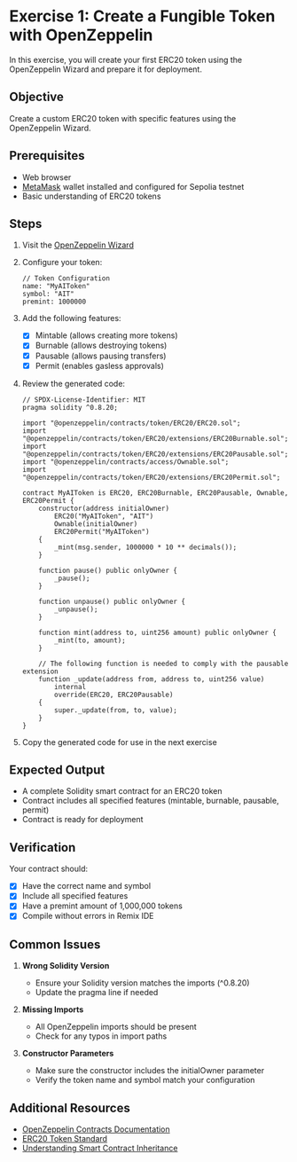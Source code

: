 # Exercise 1: Create a Fungible Token with OpenZeppelin

In this exercise, you will create your first ERC20 token using the OpenZeppelin Wizard and prepare it for deployment.

## Objective

Create a custom ERC20 token with specific features using the OpenZeppelin Wizard.

## Prerequisites

- Web browser
- [MetaMask](https://metamask.io/) wallet installed and configured for Sepolia testnet
- Basic understanding of ERC20 tokens

## Steps

1. Visit the [OpenZeppelin Wizard](https://wizard.openzeppelin.com/)

2. Configure your token:

   ```solidity
   // Token Configuration
   name: "MyAIToken"
   symbol: "AIT"
   premint: 1000000
   ```

3. Add the following features:
   - [x] Mintable (allows creating more tokens)
   - [x] Burnable (allows destroying tokens)
   - [x] Pausable (allows pausing transfers)
   - [x] Permit (enables gasless approvals)

4. Review the generated code:

   ```solidity
   // SPDX-License-Identifier: MIT
   pragma solidity ^0.8.20;

   import "@openzeppelin/contracts/token/ERC20/ERC20.sol";
   import "@openzeppelin/contracts/token/ERC20/extensions/ERC20Burnable.sol";
   import "@openzeppelin/contracts/token/ERC20/extensions/ERC20Pausable.sol";
   import "@openzeppelin/contracts/access/Ownable.sol";
   import "@openzeppelin/contracts/token/ERC20/extensions/ERC20Permit.sol";

   contract MyAIToken is ERC20, ERC20Burnable, ERC20Pausable, Ownable, ERC20Permit {
       constructor(address initialOwner)
           ERC20("MyAIToken", "AIT")
           Ownable(initialOwner)
           ERC20Permit("MyAIToken")
       {
           _mint(msg.sender, 1000000 * 10 ** decimals());
       }

       function pause() public onlyOwner {
           _pause();
       }

       function unpause() public onlyOwner {
           _unpause();
       }

       function mint(address to, uint256 amount) public onlyOwner {
           _mint(to, amount);
       }

       // The following function is needed to comply with the pausable extension
       function _update(address from, address to, uint256 value)
           internal
           override(ERC20, ERC20Pausable)
       {
           super._update(from, to, value);
       }
   }
   ```

5. Copy the generated code for use in the next exercise

## Expected Output

- A complete Solidity smart contract for an ERC20 token
- Contract includes all specified features (mintable, burnable, pausable, permit)
- Contract is ready for deployment

## Verification

Your contract should:

- [x] Have the correct name and symbol
- [x] Include all specified features
- [x] Have a premint amount of 1,000,000 tokens
- [x] Compile without errors in Remix IDE

## Common Issues

1. **Wrong Solidity Version**
   - Ensure your Solidity version matches the imports (^0.8.20)
   - Update the pragma line if needed

2. **Missing Imports**
   - All OpenZeppelin imports should be present
   - Check for any typos in import paths

3. **Constructor Parameters**
   - Make sure the constructor includes the initialOwner parameter
   - Verify the token name and symbol match your configuration

## Additional Resources

- [OpenZeppelin Contracts Documentation](https://docs.openzeppelin.com/contracts/4.x/)
- [ERC20 Token Standard](https://ethereum.org/en/developers/docs/standards/tokens/erc-20/)
- [Understanding Smart Contract Inheritance](https://docs.openzeppelin.com/contracts/4.x/extending-contracts)
